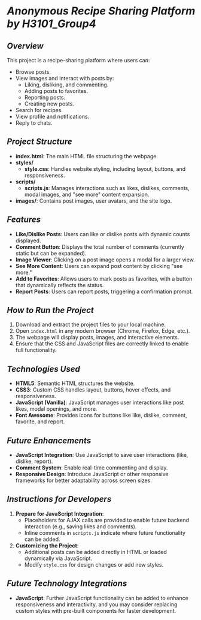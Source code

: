 # _**Anonymous Recipe Sharing Platform by H3101_Group4**_

## _**Overview**_
This project is a recipe-sharing platform where users can:
- Browse posts.
- View images and interact with posts by:
  - Liking, disliking, and commenting.
  - Adding posts to favorites.
  - Reporting posts.
  - Creating new posts.
- Search for recipes.
- View profile and notifications.
- Reply to chats.

## _**Project Structure**_
- **index.html**: The main HTML file structuring the webpage.
- **styles/**
  - **style.css**: Handles website styling, including layout, buttons, and responsiveness.
- **scripts/**
  - **scripts.js**: Manages interactions such as likes, dislikes, comments, modal images, and "see more" content expansion.
- **images/**: Contains post images, user avatars, and the site logo.

## _**Features**_
- **Like/Dislike Posts**: Users can like or dislike posts with dynamic counts displayed.
- **Comment Button**: Displays the total number of comments (currently static but can be expanded).
- **Image Viewer**: Clicking on a post image opens a modal for a larger view.
- **See More Content**: Users can expand post content by clicking "see more."
- **Add to Favorites**: Allows users to mark posts as favorites, with a button that dynamically reflects the status.
- **Report Posts**: Users can report posts, triggering a confirmation prompt.

## _**How to Run the Project**_
1. Download and extract the project files to your local machine.
2. Open `index.html` in any modern browser (Chrome, Firefox, Edge, etc.).
3. The webpage will display posts, images, and interactive elements.
4. Ensure that the CSS and JavaScript files are correctly linked to enable full functionality.

## _**Technologies Used**_
- **HTML5**: Semantic HTML structures the website.
- **CSS3**: Custom CSS handles layout, buttons, hover effects, and responsiveness.
- **JavaScript (Vanilla)**: JavaScript manages user interactions like post likes, modal openings, and more.
- **Font Awesome**: Provides icons for buttons like like, dislike, comment, favorite, and report.

## _**Future Enhancements**_
- **JavaScript Integration**: Use JavaScript to save user interactions (like, dislike, report).
- **Comment System**: Enable real-time commenting and display.
- **Responsive Design**: Introduce JavaScript or other responsive frameworks for better adaptability across screen sizes.

## _**Instructions for Developers**_
1. **Prepare for JavaScript Integration**:
   - Placeholders for AJAX calls are provided to enable future backend interaction (e.g., saving likes and comments).
   - Inline comments in `scripts.js` indicate where future functionality can be added.
2. **Customizing the Project**:
   - Additional posts can be added directly in HTML or loaded dynamically via JavaScript.
   - Modify `style.css` for design changes or add new styles.

## _**Future Technology Integrations**_
- **JavaScript**: Further JavaScript functionality can be added to enhance responsiveness and interactivity, and you may consider replacing custom styles with pre-built components for faster development.
